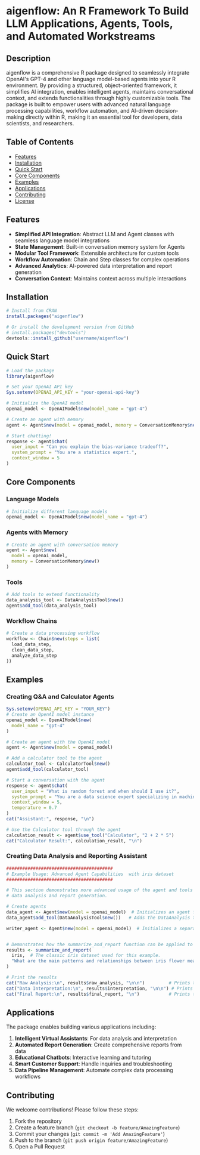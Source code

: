 # aigenflow: An R Framework To Build LLM Applications, Agents, Tools, and Automated Workstreams

## Description
aigenflow is a comprehensive R package designed to seamlessly integrate OpenAI's GPT-4 and other language model-based agents into your R environment. By providing a structured, object-oriented framework, it simplifies AI integration, enables intelligent agents, maintains conversational context, and extends functionalities through highly customizable tools. The package is built to empower users with advanced natural language processing capabilities, workflow automation, and AI-driven decision-making directly within R, making it an essential tool for developers, data scientists, and researchers.

## Table of Contents
- [Features](#features)
- [Installation](#installation)
- [Quick Start](#quick-start)
- [Core Components](#core-components)
- [Examples](#examples)
- [Applications](#applications)
- [Contributing](#contributing)
- [License](#license)

## Features
- **Simplified API Integration**: Abstract LLM and Agent classes with seamless language model integrations
- **State Management**: Built-in conversation memory system for Agents
- **Modular Tool Framework**: Extensible architecture for custom tools
- **Workflow Automation**: Chain and Step classes for complex operations
- **Advanced Analytics**: AI-powered data interpretation and report generation
- **Conversation Context**: Maintains context across multiple interactions

## Installation
```r
# Install from CRAN
install.packages("aigenflow")

# Or install the development version from GitHub
# install.packages("devtools")
devtools::install_github("username/aigenflow")
```

## Quick Start
```r
# Load the package
library(aigenflow)

# Set your OpenAI API key
Sys.setenv(OPENAI_API_KEY = "your-openai-api-key")

# Initialize the OpenAI model
openai_model <- OpenAIModel$new(model_name = "gpt-4")

# Create an agent with memory
agent <- Agent$new(model = openai_model, memory = ConversationMemory$new())

# Start chatting!
response <- agent$chat(
  user_input = "Can you explain the bias-variance tradeoff?",
  system_prompt = "You are a statistics expert.",
  context_window = 5
)
```

## Core Components

### Language Models
```r
# Initialize different language models
openai_model <- OpenAIModel$new(model_name = "gpt-4")
```

### Agents with Memory
```r
# Create an agent with conversation memory
agent <- Agent$new(
  model = openai_model,
  memory = ConversationMemory$new()
)
```

### Tools
```r
# Add tools to extend functionality
data_analysis_tool <- DataAnalysisTool$new()
agent$add_tool(data_analysis_tool)
```

### Workflow Chains
```r
# Create a data processing workflow
workflow <- Chain$new(steps = list(
  load_data_step,
  clean_data_step,
  analyze_data_step
))
```

## Examples

### Creating Q&A and Calculator Agents 
```r
Sys.setenv(OPENAI_API_KEY = "YOUR_KEY")
# Create an OpenAI model instance
openai_model <- OpenAIModel$new(
  model_name = "gpt-4"
)

# Create an agent with the OpenAI model
agent <- Agent$new(model = openai_model)

# Add a calculator tool to the agent
calculator_tool <- CalculatorTool$new()
agent$add_tool(calculator_tool)

# Start a conversation with the agent
response <- agent$chat(
  user_input = "What is random forest and when should I use it?",
  system_prompt = "You are a data science expert specializing in machine learning.",
  context_window = 5,
  temperature = 0.7
)
cat("Assistant:", response, "\n")

# Use the Calculator tool through the agent
calculation_result <- agent$use_tool("Calculator", "2 + 2 * 5")
cat("Calculator Result:", calculation_result, "\n")
```
### Creating Data Analysis and Reporting Assistant
```r
########################################
# Example Usage: Advanced Agent Capabilities  with iris dataset
########################################

# This section demonstrates more advanced usage of the agent and tools for tasks such as
# data analysis and report generation.

# Create agents
data_agent <- Agent$new(model = openai_model)  # Initializes an agent for data analysis.
data_agent$add_tool(DataAnalysisTool$new())   # Adds the DataAnalysis tool to the agent.

writer_agent <- Agent$new(model = openai_model)  # Initializes a separate agent for writing tasks.


# Demonstrates how the summarize_and_report function can be applied to a dataset like iris.
results <- summarize_and_report(
  iris,  # The classic iris dataset used for this example.
  "What are the main patterns and relationships between iris flower measurements?"  # Custom question for analysis.
)

# Print the results
cat("Raw Analysis:\n", results$raw_analysis, "\n\n")         # Prints the raw data analysis.
cat("Data Interpretation:\n", results$interpretation, "\n\n") # Prints the interpreted insights.
cat("Final Report:\n", results$final_report, "\n")           # Prints the final user-friendly report.
```



## Applications
The package enables building various applications including:
1. **Intelligent Virtual Assistants**: For data analysis and interpretation
2. **Automated Report Generation**: Create comprehensive reports from data
3. **Educational Chatbots**: Interactive learning and tutoring
4. **Smart Customer Support**: Handle inquiries and troubleshooting
5. **Data Pipeline Management**: Automate complex data processing workflows

## Contributing
We welcome contributions! Please follow these steps:
1. Fork the repository
2. Create a feature branch (`git checkout -b feature/AmazingFeature`)
3. Commit your changes (`git commit -m 'Add AmazingFeature'`)
4. Push to the branch (`git push origin feature/AmazingFeature`)
5. Open a Pull Request

